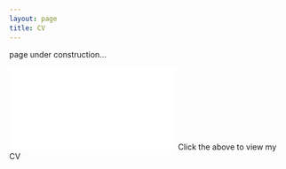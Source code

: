 ```yaml
---
layout: page
title: CV
---
```


page under construction...

![Netherlands](Bhaumik_CV_2023.pdf)
Click the above to view my CV
